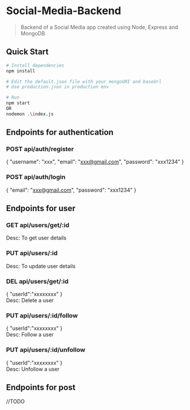 # Social-Media-Backend

> Backend of a Social Media app created using Node, Express and MongoDB

## Quick Start

```bash
# Install dependencies
npm install

# Edit the default.json file with your mongoURI and baseUrl
# Use production.json in production env

# Run
npm start 
OR 
nodemon .\index.js
```

## Endpoints for authentication 

### POST api/auth/register

{
    "username": "xxx",
    "email": "xxx@gmail.com",
    "password": "xxx1234"
}

### POST api/auth/login
{
    "email": "xxx@gmail.com",
    "password": "xxx1234"
}

## Endpoints for user 

### GET api/users/get/:id
Desc: To get user details

### PUT api/users/:id
Desc: To update user details

### DEL api/users/get/:id
{
  "userId":"xxxxxxxx"
}<br>
Desc: Delete a user

### PUT api/users/:id/follow
{
  "userId":"xxxxxxxx"
}<br>
Desc: Follow a user

### PUT api/users/:id/unfollow
{
  "userId":"xxxxxxxx"
}<br>
Desc: Unfollow a user

## Endpoints for post 

//TODO
